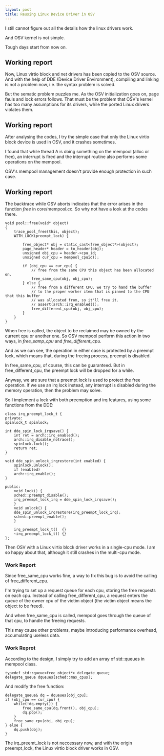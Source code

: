 ```yaml
---
layout: post
title: Reusing Linux Device Driver in OSV
---
```


I still cannot figure out all the details how the linux drivers work.

And OSV kernel is not simple.

Tough days start from now on.

## Working report ##

Now, Linux virtio block and net drivers has been copied to the OSV source. And with the help of DDE (Device Driver Environment), compiling and linking is not a problem now, i.e. the syntax problem is solved.

But the sematic problem puzzles me. As the OSV initialization goes on, page fauls and lock errors follows. That must be the problem that OSV's kernel has too many assumptions for its drivers, while the ported Linux drivers violates them.  


## Working report ##

After analysing the codes, I try the simple case that only the Linux virtio block device is used in OSV, and it crashes sometimes.

I found that while thread A is doing something on the mempool (alloc or free), an interrupt is fired and the interrupt routine also performs some operations on the mempool.

OSV's mempool management doesn't provide enough protection in such case.


## Working report ##

The backtrace while OSV aborts indicates that the error arises in the function *free* in core/mempool.cc. So why not have a look at the codes there.

	void pool::free(void* object)
	{
	    trace_pool_free(this, object);
	    WITH_LOCK(preempt_lock) {
	
	        free_object* obj = static_cast<free_object*>(object);
	        page_header* header = to_header(obj);
	        unsigned obj_cpu = header->cpu_id;
	        unsigned cur_cpu = mempool_cpuid();
	
	        if (obj_cpu == cur_cpu) {
	            // free from the same CPU this object has been allocated on.
	            free_same_cpu(obj, obj_cpu);
	        } else {
	            // free from a different CPU. we try to hand the buffer
	            // to the proper worker item that is pinned to the CPU that this buffer
	            // was allocated from, so it'll free it.
	            // assert(arch::irq_enabled());
	            free_different_cpu(obj, obj_cpu);
	        }
	    }
	}

When free is called, the object to be reclaimed may be owned by the current cpu or another one. So OSV mempool perform this action in two ways, in *free_samp_cpu* and *free_different_cpu*.

And as we can see, the operation in either case is protected by a preempt lock, which means that, during the freeing process, preempt is disabled.

In free_same_cpu, of course, this can be guaranteed. But in free_different_cpu, the preempt lock will be dropped for a while.

Anyway, we are sure that a preempt lock is used to protect the free operation. If we use an irq lock instead, any interrupt is disabled during the memory operation, then the problem may solve. 

So I implement a lock with both preemption and irq features, using some functions from the DDE:

	class irq_preempt_lock_t {
	private:
	spinlock_t spinlock;

	int dde_spin_lock_irqsave() {
	    int ret = arch::irq_enabled();
	    arch::irq_disable_notrace();
	    spinlock.lock();
	    return ret;
	}

	void dde_spin_unlock_irqrestore(int enabled) {
	    spinlock.unlock();
	    if (enabled)
		arch::irq_enable();
	}

	public:
	    void lock() {
		sched::preempt_disable();
		irq_preempt_lock_irq = dde_spin_lock_irqsave();
	    }
	    void unlock() {
		dde_spin_unlock_irqrestore(irq_preempt_lock_irq);
		sched::preempt_enable();
	    }

	    irq_preempt_lock_t()  {}
	    ~irq_preempt_lock_t() {}
	};

Then OSV with a Linux virtio block driver works in a single-cpu mode. I am so happy about that, although it still crashes in the multi-cpu mode.

### Work Report ###

Since free_same_cpu works fine, a way to fix this bug is to avoid the calling of free_different_cpu.

I'm trying to set up a request queue for each cpu, storing the free requests on each cpu. Instead of calling free_different_cpu, a request enters the queue of the owner cpu of the victim object (the victim object means the object to be freed). 

And when free_same_cpu is called, mempool goes through the queue of that cpu, to handle the freeing requests.

This may cause other problems, maybe introducing performance overhead, accumulating useless data.

### Work Reprot ###

According to the design, I simply try to add an array of std::queues in mempool class.

	typedef std::queue<free_object*> delegate_queue;
	delegate_queue dqueues[sched::max_cpus];

And modify the free function:

	delegate_queue& dq = dqueues[obj_cpu];
	if (obj_cpu == cur_cpu) {
		while(!dq.empty()) {
			free_same_cpu(dq.front(), obj_cpu);
			dq.pop();
		}
		free_same_cpu(obj, obj_cpu);
	} else {
		dq.push(obj);
	}

The irq_preemt_lock is not neccessary now, and with the origin preempt_lock, the Linux virtio block driver works in OSV.
